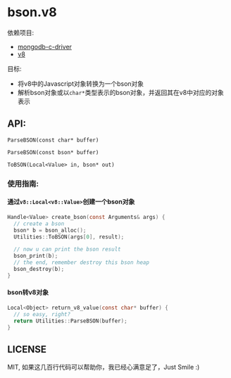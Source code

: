 bson.v8
=======

依赖项目: 
* [mongodb-c-driver](https://github.com/mongodb/mongo-c-driver)
* [v8](https://github.com/v8/v8)

目标:

* 将v8中的Javascript对象转换为一个bson对象
* 解析bson对象或以`char*`类型表示的bson对象，并返回其在v8中对应的对象表示


## API:

`ParseBSON(const char* buffer)`

`ParseBSON(const bson* buffer)`

`ToBSON(Local<Value> in, bson* out)`

### 使用指南:

#### 通过`v8::Local<v8::Value>`创建一个bson对象
```c
Handle<Value> create_bson(const Arguments& args) {
  // create a bson
  bson* b = bson_alloc();
  Utilities::ToBSON(args[0], result);

  // now u can print the bson result
  bson_print(b);
  // the end, remember destroy this bson heap
  bson_destroy(b);
}
```

#### bson转v8对象
```c
Local<Object> return_v8_value(const char* buffer) {
  // so easy, right?
  return Utilities::ParseBSON(buffer);
}
```




## LICENSE

MIT, 如果这几百行代码可以帮助你，我已经心满意足了，Just Smile :)
